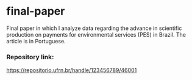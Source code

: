 # final-paper
Final paper in which I analyze data regarding the advance in scientific production on payments for environmental services (PES) in Brazil. The article is in Portuguese.


### Repository link:
https://repositorio.ufrn.br/handle/123456789/46001
 

